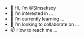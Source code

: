 - 👋 Hi, I’m @Simseksoy
- 👀 I’m interested in ...
- 🌱 I’m currently learning ...
- 💞️ I’m looking to collaborate on ...
- 📫 How to reach me ...

<!---
Simseksoy/Simseksoy is a ✨ special ✨ repository because its `README.md` (this file) appears on your GitHub profile.
You can click the Preview link to take a look at your changes.
--->
